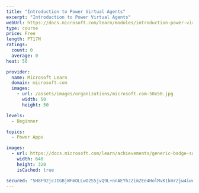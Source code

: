 ```yaml
---
title: "Introduction to Power Virtual Agents"
excerpt: "Introduction to Power Virtual Agents"
webUrl: https://docs.microsoft.com/learn/modules/introduction-power-virtual-agents/
type: course
price: Free
length: PT17M
ratings:
  count: 0
  average: 0
heat: 50

provider:
  name: Microsoft Learn
  domain: microsoft.com
  images:
    - url: /assets/images/organizations/microsoft.com-50x50.jpg
      width: 50
      height: 50

levels:
  - Beginner

topics:
  - Power Apps

images:
  - url: https://docs.microsoft.com/learn/achievements/generic-badge-social.png
    width: 640
    height: 320
    isCached: true

secured: "5H8F92jcJIGBjWFmOLLwO2S5jvQ9L+nnAEYhJZimZEe4HolMvK1kmrZjw4iweAs3STgWgzKeoWOJFJtsHK4lN7wzwloKFynEhS3ry5YxGhyUx1NzurMDiZnk5cIuloHZSSg2+eWJMJ9JMMWODvbQSv8Cp+HPMkzEuo8X4J3gKgAeHoU6DXL/4olLKD7BOmEAJKmCwNkkn/uEQq3QYfKFMqXQgh6cwcxwnNG4h9nNFcS3K6k3aACddhK5sIbcgaRyR/S5Lm46PbsH4KmLpz5dv2gXuYv6bzKtHSEQ7Rli9mA3F08V3VZoSuJADj42fXXSkdiGwhnOZEplH/HnVVQ3wCDq5ZQKrgAy2+WMS/geiCoeHKxxhqesiYtowYXJr9lE;T57BLdvLaE0KjuujbLy4tg=="
---
```



